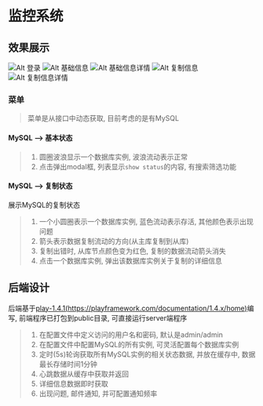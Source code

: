 # 监控系统

## 效果展示
![Alt 登录](https://raw.githubusercontent.com/NichenLg/state/master/frontend/static/img/monitor-login.png)
![Alt 基础信息](https://raw.githubusercontent.com/NichenLg/state/master/frontend/static/img/monitor-bases.png)
![Alt 基础信息详情](https://raw.githubusercontent.com/NichenLg/state/master/frontend/static/img/monitor-base-info.png)
![Alt 复制信息](https://raw.githubusercontent.com/NichenLg/state/master/frontend/static/img/monitor-replications.png)
![Alt 复制信息详情](https://raw.githubusercontent.com/NichenLg/state/master/frontend/static/img/monitor-replication-info.png)
### 菜单
> 菜单是从接口中动态获取, 目前考虑的是有MySQL

#### MySQL --> 基本状态
> 1. 圆圈波浪显示一个数据库实例, 波浪流动表示正常
> 2. 点击弹出modal框, 列表显示`show status`的内容, 有搜索筛选功能

#### MySQL --> 复制状态
展示MySQL的复制状态
> 1. 一个小圆圈表示一个数据库实例, 蓝色流动表示存活, 其他颜色表示出现问题
> 2. 箭头表示数据复制流动的方向(从主库复制到从库)
> 3. 复制出错时, 从库节点颜色变为红色, 复制的数据流动箭头消失
> 4. 点击一个数据库实例, 弹出该数据库实例关于复制的详细信息

## 后端设计
后端基于[play-1.4.1(https://playframework.com/documentation/1.4.x/home)](https://playframework.com/documentation/1.4.x/home)编写, 前端程序已打包到public目录, 可直接运行server端程序
> 1. 在配置文件中定义访问的用户名和密码, 默认是admin/admin
> 2. 在配置文件中配置MySQL的所有实例, 可灵活配置每个数据库实例
> 3. 定时(5s)轮询获取所有MySQL实例的相关状态数据, 并放在缓存中, 数据最长存储时间1分钟
> 4. 心跳数据从缓存中获取并返回
> 5. 详细信息数据即时获取
> 6. 出现问题, 邮件通知, 并可配置通知频率
